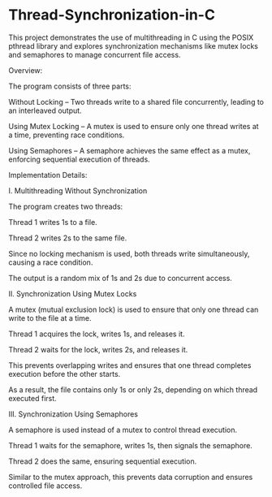 # Thread-Synchronization-in-C
This project demonstrates the use of multithreading in C using the POSIX pthread library and explores synchronization mechanisms like mutex locks and semaphores to manage concurrent file access.

Overview:

The program consists of three parts:

Without Locking – Two threads write to a shared file concurrently, leading to an interleaved output.

Using Mutex Locking – A mutex is used to ensure only one thread writes at a time, preventing race conditions.

Using Semaphores – A semaphore achieves the same effect as a mutex, enforcing sequential execution of threads.

Implementation Details:

I. Multithreading Without Synchronization

The program creates two threads:

Thread 1 writes 1s to a file.

Thread 2 writes 2s to the same file.

Since no locking mechanism is used, both threads write simultaneously, causing a race condition.

The output is a random mix of 1s and 2s due to concurrent access.

II. Synchronization Using Mutex Locks

A mutex (mutual exclusion lock) is used to ensure that only one thread can write to the file at a time.

Thread 1 acquires the lock, writes 1s, and releases it.

Thread 2 waits for the lock, writes 2s, and releases it.

This prevents overlapping writes and ensures that one thread completes execution before the other starts.

As a result, the file contains only 1s or only 2s, depending on which thread executed first.

III. Synchronization Using Semaphores

A semaphore is used instead of a mutex to control thread execution.

Thread 1 waits for the semaphore, writes 1s, then signals the semaphore.

Thread 2 does the same, ensuring sequential execution.

Similar to the mutex approach, this prevents data corruption and ensures controlled file access.

